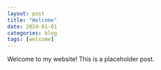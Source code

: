 ```yaml
---
layout: post
title: "Welcome"
date: 2024-01-01
categories: blog
tags: [welcome]
---
```


Welcome to my website! This is a placeholder post.

<!-- You can delete this post once you have your own content. --> 
